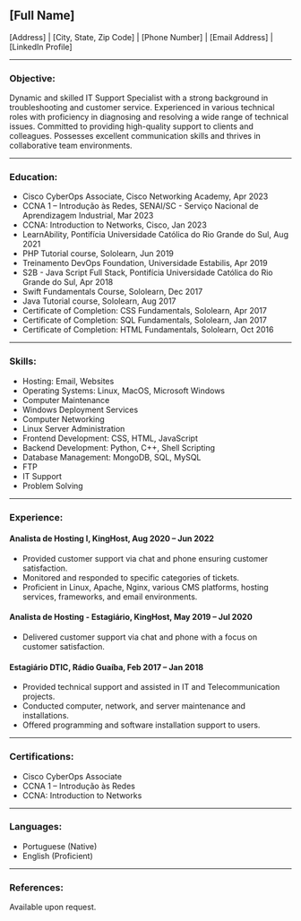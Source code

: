 ## [Full Name]

[Address] | [City, State, Zip Code] | [Phone Number] | [Email Address] | [LinkedIn Profile]

---

### Objective:
Dynamic and skilled IT Support Specialist with a strong background in troubleshooting and customer service. Experienced in various technical roles with proficiency in diagnosing and resolving a wide range of technical issues. Committed to providing high-quality support to clients and colleagues. Possesses excellent communication skills and thrives in collaborative team environments.

---

### Education:
- Cisco CyberOps Associate, Cisco Networking Academy, Apr 2023
- CCNA 1 – Introdução às Redes, SENAI/SC - Serviço Nacional de Aprendizagem Industrial, Mar 2023
- CCNA: Introduction to Networks, Cisco, Jan 2023
- LearnAbility, Pontifícia Universidade Católica do Rio Grande do Sul, Aug 2021
- PHP Tutorial course, Sololearn, Jun 2019
- Treinamento DevOps Foundation, Universidade Estabilis, Apr 2019
- S2B - Java Script Full Stack, Pontifícia Universidade Católica do Rio Grande do Sul, Apr 2018
- Swift Fundamentals Course, Sololearn, Dec 2017
- Java Tutorial course, Sololearn, Aug 2017
- Certificate of Completion: CSS Fundamentals, Sololearn, Apr 2017
- Certificate of Completion: SQL Fundamentals, Sololearn, Jan 2017
- Certificate of Completion: HTML Fundamentals, Sololearn, Oct 2016

---

### Skills:
- Hosting: Email, Websites
- Operating Systems: Linux, MacOS, Microsoft Windows
- Computer Maintenance
- Windows Deployment Services
- Computer Networking
- Linux Server Administration
- Frontend Development: CSS, HTML, JavaScript
- Backend Development: Python, C++, Shell Scripting
- Database Management: MongoDB, SQL, MySQL
- FTP
- IT Support
- Problem Solving

---

### Experience:
#### Analista de Hosting I, KingHost, Aug 2020 – Jun 2022
- Provided customer support via chat and phone ensuring customer satisfaction.
- Monitored and responded to specific categories of tickets.
- Proficient in Linux, Apache, Nginx, various CMS platforms, hosting services, frameworks, and email environments.

#### Analista de Hosting - Estagiário, KingHost, May 2019 – Jul 2020
- Delivered customer support via chat and phone with a focus on customer satisfaction.

#### Estagiário DTIC, Rádio Guaíba, Feb 2017 – Jan 2018
- Provided technical support and assisted in IT and Telecommunication projects.
- Conducted computer, network, and server maintenance and installations.
- Offered programming and software installation support to users.

---

### Certifications:
- Cisco CyberOps Associate
- CCNA 1 – Introdução às Redes
- CCNA: Introduction to Networks

---

### Languages:
- Portuguese (Native)
- English (Proficient)

---

### References:
Available upon request.

